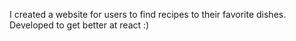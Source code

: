 I created a website for users to find recipes to their favorite dishes. Developed to get better at react :)
